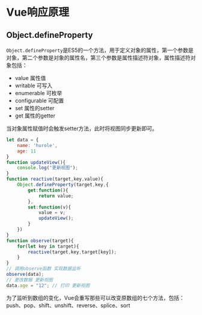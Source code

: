 # Vue响应原理

## Object.defineProperty

`Object.defineProperty`是ES5的一个方法，用于定义对象的属性，第一个参数是对象，第二个参数是对象的属性名，第三个参数是属性描述符对象，属性描述符对象包括：

- value 属性值
- writable 可写入
- enumerable 可枚举
- configurable 可配置
- set 属性的setter
- get 属性的getter

当对象属性赋值时会触发setter方法，此时将视图同步更新即可。

```js
let data = {
    name: 'hurole',
    age: 11
}
function updateView(){
    console.log("更新视图");
}
function reactive(target,key,value){
    Object.defineProperty(target,key,{
        get:function(){
            return value;
        },
        set:function(v){
            value = v;
            updateView();
        }
    })
}
function observe(target){
    for(let key in target){
        reactive(target,key,target[key]);
    }
}
// 调用observe函数 实现数据监听
observe(data);
// 更改数据 更新视图
data.age = "12"; // 打印 更新视图
```

为了监听到数组的变化，Vue会重写那些可以改变原数组的七个方法，包括：push、pop、shift、unshift、reverse、splice、sort
